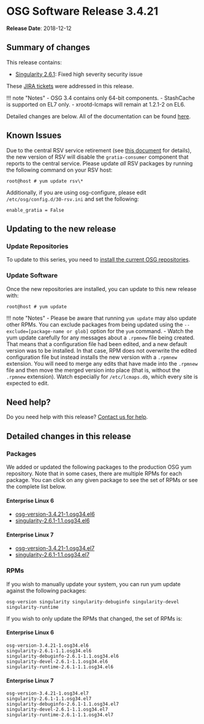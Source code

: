 OSG Software Release 3.4.21
===========================

**Release Date**: 2018-12-12

Summary of changes
------------------

This release contains:

-   [Singularity 2.6.1](https://github.com/singularityware/singularity/releases/tag/2.6.1): Fixed high severity security issue

These [JIRA tickets](https://jira.opensciencegrid.org/issues/?jql=project%20%3D%20SOFTWARE%20AND%20fixVersion%20%3D%203.4.21%20ORDER%20BY%20priority%20DESC%2C%20key%20DESC) were addressed in this release.

!!! note "Notes"
    -   OSG 3.4 contains only 64-bit components.
    -   StashCache is supported on EL7 only.
    -   xrootd-lcmaps will remain at 1.2.1-2 on EL6.

Detailed changes are below. All of the documentation can be found [here](../../index.md).

Known Issues
------------

Due to the central RSV service retirement (see [this document](https://opensciencegrid.org/technology/policy/service-migrations-spring-2018/) for details),
the new version of RSV will disable the `gratia-consumer` component that reports to the central service.
Please update _all_ RSV packages by running the following command on your RSV host:

``` console
root@host # yum update rsv\*
```

Additionally, if you are using osg-configure, please edit `/etc/osg/config.d/30-rsv.ini` and set the following:

``` file
enable_gratia = False
```

Updating to the new release
---------------------------

### Update Repositories

To update to this series, you need to [install the current OSG repositories](../../common/yum.md#install-osg-repositories).

### Update Software

Once the new repositories are installed, you can update to this new release with:

``` console
root@host # yum update
```

!!! note "Notes"
    -   Please be aware that running `yum update` may also update other RPMs. You can exclude packages from being updated using the `--exclude=[package-name or glob]` option for the `yum` command.
    -   Watch the yum update carefully for any messages about a `.rpmnew` file being created. That means that a configuration file had been edited, and a new default version was to be installed. In that case, RPM does not overwrite the edited configuration file but instead installs the new version with a `.rpmnew` extension. You will need to merge any edits that have made into the `.rpmnew` file and then move the merged version into place (that is, without the `.rpmnew` extension). Watch especially for `/etc/lcmaps.db`, which every site is expected to edit.

Need help?
----------

Do you need help with this release? [Contact us for help](../../common/help.md).

Detailed changes in this release
--------------------------------

### Packages

We added or updated the following packages to the production OSG yum repository. Note that in some cases, there are multiple RPMs for each package. You can click on any given package to see the set of RPMs or see the complete list below.

#### Enterprise Linux 6

-   [osg-version-3.4.21-1.osg34.el6](https://koji.chtc.wisc.edu/koji/search?match=glob&type=build&terms=osg-version-3.4.21-1.osg34.el6)
-   [singularity-2.6.1-1.1.osg34.el6](https://koji.chtc.wisc.edu/koji/search?match=glob&type=build&terms=singularity-2.6.1-1.1.osg34.el6)

#### Enterprise Linux 7

-   [osg-version-3.4.21-1.osg34.el7](https://koji.chtc.wisc.edu/koji/search?match=glob&type=build&terms=osg-version-3.4.21-1.osg34.el7)
-   [singularity-2.6.1-1.1.osg34.el7](https://koji.chtc.wisc.edu/koji/search?match=glob&type=build&terms=singularity-2.6.1-1.1.osg34.el7)

### RPMs

If you wish to manually update your system, you can run yum update against the following packages:

    osg-version singularity singularity-debuginfo singularity-devel singularity-runtime

If you wish to only update the RPMs that changed, the set of RPMs is:

#### Enterprise Linux 6

``` file
osg-version-3.4.21-1.osg34.el6
singularity-2.6.1-1.1.osg34.el6
singularity-debuginfo-2.6.1-1.1.osg34.el6
singularity-devel-2.6.1-1.1.osg34.el6
singularity-runtime-2.6.1-1.1.osg34.el6
```

#### Enterprise Linux 7

``` file
osg-version-3.4.21-1.osg34.el7
singularity-2.6.1-1.1.osg34.el7
singularity-debuginfo-2.6.1-1.1.osg34.el7
singularity-devel-2.6.1-1.1.osg34.el7
singularity-runtime-2.6.1-1.1.osg34.el7
```
